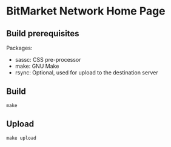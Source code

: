 # BitMarket Network Home Page

## Build prerequisites

Packages:
- sassc: CSS pre-processor
- make: GNU Make
- rsync: Optional, used for upload to the destination server

## Build

`make`

## Upload

`make upload`
